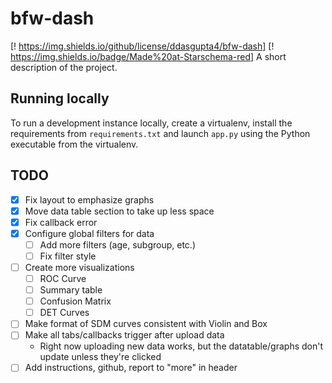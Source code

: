 # bfw-dash

[! https://img.shields.io/github/license/ddasgupta4/bfw-dash] [! https://img.shields.io/badge/Made%20at-Starschema-red]
A short description of the project.


## Running locally

To run a development instance locally, create a virtualenv, install the 
requirements from `requirements.txt` and launch `app.py` using the 
Python executable from the virtualenv.


## TODO

- [x] Fix layout to emphasize graphs
- [x] Move data table section to take up less space
- [x] Fix callback error
- [x] Configure global filters for data
    -[ ] Add more filters (age, subgroup, etc.)
    -[ ] Fix filter style
- [ ] Create more visualizations
    -[ ] ROC Curve
    -[ ] Summary table
    -[ ] Confusion Matrix
    -[ ] DET Curves 
- [ ] Make format of SDM curves consistent with Violin and Box
- [ ] Make all tabs/callbacks trigger after upload data
    - Right now uploading new data works, but the datatable/graphs don't update unless they're clicked
- [ ] Add instructions, github, report to "more" in header